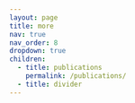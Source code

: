 ```yaml
---
layout: page
title: more
nav: true
nav_order: 8
dropdown: true
children:
  - title: publications
    permalink: /publications/
  - title: divider
---
```

